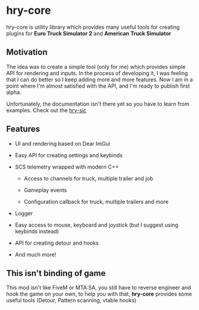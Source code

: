 # hry-core

hry-core is utility library which provides many useful tools for creating plugins for **Euro Truck Simulator 2** and **American Truck Simulator**

## Motivation

The idea was to create a simple tool (only for me) which provides simple API for rendering and inputs. In the process of developing it, I was feeling that I can do better so I keep adding more and more features. Now I am in a point where I'm almost satisfied with the API, and I'm ready to publish first alpha.

Unfortunately, the documentation isn't there yet so you have to learn from examples. Check out the [hry-sic](https://github.com/Hary309/hry-sic)

## Features

- UI and rendering based on Dear ImGui

- Easy API for creating settings and keybinds

- SCS telemetry wrapped with modern C++

  - Access to channels for truck, multiple trailer and job

  - Gameplay events

  - Configuration callback for truck, multiple trailers and more

- Logger

- Easy access to mouse, keyboard and joystick (but I suggest using keybinds instead)

- API for creating detour and hooks

- And much more!

## This isn't binding of game

This mod isn't like FiveM or MTA:SA, you still have to reverse engineer and hook the game on your own, to help you with that, **hry-core** provides some useful tools (Detour, Pattern scanning, vtable hooks)
